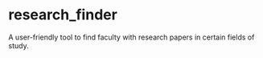 # research_finder
A user-friendly tool to find faculty with research papers in certain fields of study.

